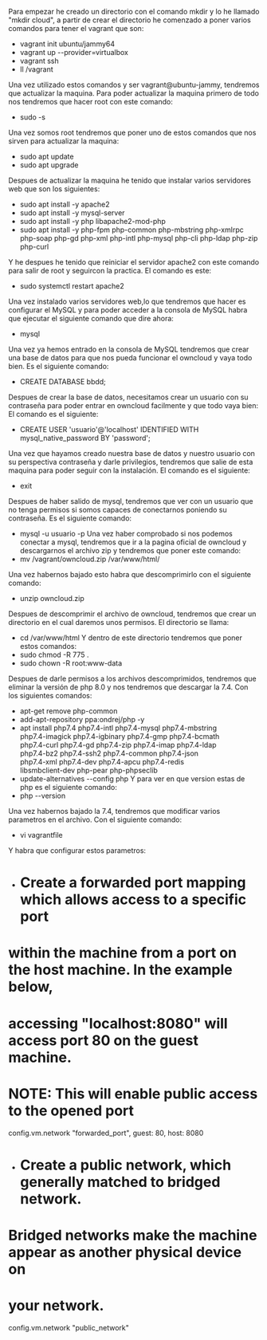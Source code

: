 Para empezar he creado un directorio con el comando mkdir y lo he llamado "mkdir cloud", a partir de crear el directorio he comenzado a poner varios comandos para tener el vagrant que son:

   - vagrant init ubuntu/jammy64
   - vagrant up --provider=virtualbox
   - vagrant ssh
   - ll /vagrant

Una vez utilizado estos comandos y ser vagrant@ubuntu-jammy, tendremos que actualizar la maquina. Para poder actualizar la maquina primero de todo nos tendremos que hacer root con este comando:

   - sudo -s

Una vez somos root tendremos que poner uno de estos comandos que nos sirven para actualizar la maquina:

   - sudo apt update
   - sudo apt upgrade

Despues de actualizar la maquina he tenido que instalar varios servidores web que son los siguientes:

   - sudo apt install -y apache2
   - sudo apt install -y mysql-server
   - sudo apt install -y php libapache2-mod-php
   - sudo apt install -y php-fpm php-common php-mbstring php-xmlrpc php-soap php-gd php-xml php-intl php-mysql php-cli php-ldap php-zip php-curl

Y he despues he tenido que reiniciar el servidor apache2 con este comando para salir de root y seguircon la practica. El comando es este:

   - sudo systemctl restart apache2

Una vez instalado varios servidores web,lo que tendremos que hacer es configurar el MySQL y para poder acceder a la consola de MySQL habra que ejecutar el siguiente comando que dire ahora:

   - mysql

Una vez ya hemos entrado en la consola de MySQL tendremos que crear una base de datos para que nos pueda funcionar el owncloud y vaya todo bien. Es el siguiente comando:

   - CREATE DATABASE bbdd;

Despues de crear la base de datos, necesitamos crear un usuario con su contraseña para poder entrar en owncloud facilmente y que todo vaya bien: El comando es el siguiente:

   - CREATE USER 'usuario'@'localhost' IDENTIFIED WITH mysql_native_password BY 'password';

Una vez que hayamos creado nuestra base de datos y nuestro usuario con su perspectiva contraseña y darle privilegios, tendremos que salie de esta maquina para poder seguir con la instalación. El comando es el siguiente:
   - exit

Despues de haber salido de mysql, tendremos que ver con un usuario que no tenga permisos si somos capaces de conectarnos poniendo su contraseña. Es el siguiente comando:
   - mysql -u usuario -p
Una vez haber comprobado si nos podemos conectar a mysql, tendremos que ir a la pagina oficial de owncloud y descargarnos el archivo zip y tendremos que poner este comando:
   - mv /vagrant/owncloud.zip /var/www/html/

Una vez habernos bajado esto habra que descomprimirlo con el siguiente comando:
   - unzip owncloud.zip

Despues de descomprimir el archivo de owncloud, tendremos que crear un directorio en el cual daremos unos permisos. El directorio se llama:
   - cd /var/www/html
Y dentro de este directorio tendremos que poner estos comandos:
   - sudo chmod -R 775 .
   - sudo chown -R root:www-data

Despues de darle permisos a los archivos descomprimidos, tendremos que eliminar la versión de php 8.0 y nos tendremos que descargar la 7.4. Con los siguientes comandos:
   - apt-get remove php-common
   - add-apt-repository ppa:ondrej/php -y
   - apt install php7.4 php7.4-intl php7.4-mysql php7.4-mbstring \
       php7.4-imagick php7.4-igbinary php7.4-gmp php7.4-bcmath \
       php7.4-curl php7.4-gd php7.4-zip php7.4-imap php7.4-ldap \
       php7.4-bz2 php7.4-ssh2 php7.4-common php7.4-json \
       php7.4-xml php7.4-dev php7.4-apcu php7.4-redis \
       libsmbclient-dev php-pear php-phpseclib
   - update-alternatives --config php
Y para ver en que version estas de php es el siguiente comando:
   - php --version

Una vez habernos bajado la 7.4, tendremos que modificar varios parametros en el archivo. Con el siguiente comando:
  - vi vagrantfile

Y habra que configurar estos parametros:
   - # Create a forwarded port mapping which allows access to a specific port
# within the machine from a port on the host machine. In the example below,
# accessing "localhost:8080" will access port 80 on the guest machine.
# NOTE: This will enable public access to the opened port
config.vm.network "forwarded_port", guest: 80, host: 8080
   - # Create a public network, which generally matched to bridged network.
# Bridged networks make the machine appear as another physical device on
# your network.
config.vm.network "public_network"

                                                                                              



